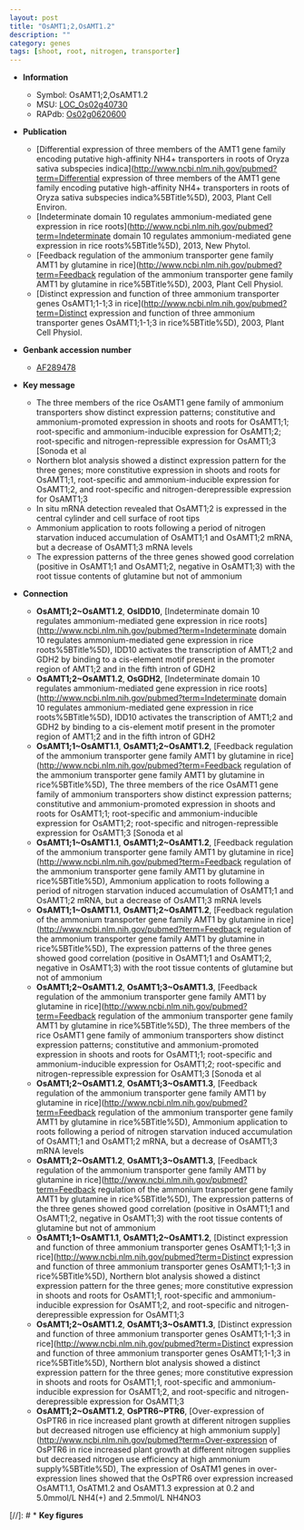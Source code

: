 ```yaml
---
layout: post
title: "OsAMT1;2,OsAMT1.2"
description: ""
category: genes
tags: [shoot, root, nitrogen, transporter]
---
```


* **Information**  
    + Symbol: OsAMT1;2,OsAMT1.2  
    + MSU: [LOC_Os02g40730](http://rice.plantbiology.msu.edu/cgi-bin/ORF_infopage.cgi?orf=LOC_Os02g40730)  
    + RAPdb: [Os02g0620600](http://rapdb.dna.affrc.go.jp/viewer/gbrowse_details/irgsp1?name=Os02g0620600)  

* **Publication**  
    + [Differential expression of three members of the AMT1 gene family encoding putative high-affinity NH4+ transporters in roots of Oryza sativa subspecies indica](http://www.ncbi.nlm.nih.gov/pubmed?term=Differential expression of three members of the AMT1 gene family encoding putative high-affinity NH4+ transporters in roots of Oryza sativa subspecies indica%5BTitle%5D), 2003, Plant Cell Environ.
    + [Indeterminate domain 10 regulates ammonium-mediated gene expression in rice roots](http://www.ncbi.nlm.nih.gov/pubmed?term=Indeterminate domain 10 regulates ammonium-mediated gene expression in rice roots%5BTitle%5D), 2013, New Phytol.
    + [Feedback regulation of the ammonium transporter gene family AMT1 by glutamine in rice](http://www.ncbi.nlm.nih.gov/pubmed?term=Feedback regulation of the ammonium transporter gene family AMT1 by glutamine in rice%5BTitle%5D), 2003, Plant Cell Physiol.
    + [Distinct expression and function of three ammonium transporter genes OsAMT1;1-1;3 in rice](http://www.ncbi.nlm.nih.gov/pubmed?term=Distinct expression and function of three ammonium transporter genes OsAMT1;1-1;3 in rice%5BTitle%5D), 2003, Plant Cell Physiol.

* **Genbank accession number**  
    + [AF289478](http://www.ncbi.nlm.nih.gov/nuccore/AF289478)

* **Key message**  
    + The three members of the rice OsAMT1 gene family of ammonium transporters show distinct expression patterns; constitutive and ammonium-promoted expression in shoots and roots for OsAMT1;1; root-specific and ammonium-inducible expression for OsAMT1;2; root-specific and nitrogen-repressible expression for OsAMT1;3 [Sonoda et al
    + Northern blot analysis showed a distinct expression pattern for the three genes; more constitutive expression in shoots and roots for OsAMT1;1, root-specific and ammonium-inducible expression for OsAMT1;2, and root-specific and nitrogen-derepressible expression for OsAMT1;3
    + In situ mRNA detection revealed that OsAMT1;2 is expressed in the central cylinder and cell surface of root tips
    + Ammonium application to roots following a period of nitrogen starvation induced accumulation of OsAMT1;1 and OsAMT1;2 mRNA, but a decrease of OsAMT1;3 mRNA levels
    + The expression patterns of the three genes showed good correlation (positive in OsAMT1;1 and OsAMT1;2, negative in OsAMT1;3) with the root tissue contents of glutamine but not of ammonium

* **Connection**  
    + __OsAMT1;2~OsAMT1.2__, __OsIDD10__, [Indeterminate domain 10 regulates ammonium-mediated gene expression in rice roots](http://www.ncbi.nlm.nih.gov/pubmed?term=Indeterminate domain 10 regulates ammonium-mediated gene expression in rice roots%5BTitle%5D), IDD10 activates the transcription of AMT1;2 and GDH2 by binding to a cis-element motif present in the promoter region of AMT1;2 and in the fifth intron of GDH2
    + __OsAMT1;2~OsAMT1.2__, __OsGDH2__, [Indeterminate domain 10 regulates ammonium-mediated gene expression in rice roots](http://www.ncbi.nlm.nih.gov/pubmed?term=Indeterminate domain 10 regulates ammonium-mediated gene expression in rice roots%5BTitle%5D), IDD10 activates the transcription of AMT1;2 and GDH2 by binding to a cis-element motif present in the promoter region of AMT1;2 and in the fifth intron of GDH2
    + __OsAMT1;1~OsAMT1.1__, __OsAMT1;2~OsAMT1.2__, [Feedback regulation of the ammonium transporter gene family AMT1 by glutamine in rice](http://www.ncbi.nlm.nih.gov/pubmed?term=Feedback regulation of the ammonium transporter gene family AMT1 by glutamine in rice%5BTitle%5D), The three members of the rice OsAMT1 gene family of ammonium transporters show distinct expression patterns; constitutive and ammonium-promoted expression in shoots and roots for OsAMT1;1; root-specific and ammonium-inducible expression for OsAMT1;2; root-specific and nitrogen-repressible expression for OsAMT1;3 [Sonoda et al
    + __OsAMT1;1~OsAMT1.1__, __OsAMT1;2~OsAMT1.2__, [Feedback regulation of the ammonium transporter gene family AMT1 by glutamine in rice](http://www.ncbi.nlm.nih.gov/pubmed?term=Feedback regulation of the ammonium transporter gene family AMT1 by glutamine in rice%5BTitle%5D), Ammonium application to roots following a period of nitrogen starvation induced accumulation of OsAMT1;1 and OsAMT1;2 mRNA, but a decrease of OsAMT1;3 mRNA levels
    + __OsAMT1;1~OsAMT1.1__, __OsAMT1;2~OsAMT1.2__, [Feedback regulation of the ammonium transporter gene family AMT1 by glutamine in rice](http://www.ncbi.nlm.nih.gov/pubmed?term=Feedback regulation of the ammonium transporter gene family AMT1 by glutamine in rice%5BTitle%5D), The expression patterns of the three genes showed good correlation (positive in OsAMT1;1 and OsAMT1;2, negative in OsAMT1;3) with the root tissue contents of glutamine but not of ammonium
    + __OsAMT1;2~OsAMT1.2__, __OsAMT1;3~OsAMT1.3__, [Feedback regulation of the ammonium transporter gene family AMT1 by glutamine in rice](http://www.ncbi.nlm.nih.gov/pubmed?term=Feedback regulation of the ammonium transporter gene family AMT1 by glutamine in rice%5BTitle%5D), The three members of the rice OsAMT1 gene family of ammonium transporters show distinct expression patterns; constitutive and ammonium-promoted expression in shoots and roots for OsAMT1;1; root-specific and ammonium-inducible expression for OsAMT1;2; root-specific and nitrogen-repressible expression for OsAMT1;3 [Sonoda et al
    + __OsAMT1;2~OsAMT1.2__, __OsAMT1;3~OsAMT1.3__, [Feedback regulation of the ammonium transporter gene family AMT1 by glutamine in rice](http://www.ncbi.nlm.nih.gov/pubmed?term=Feedback regulation of the ammonium transporter gene family AMT1 by glutamine in rice%5BTitle%5D), Ammonium application to roots following a period of nitrogen starvation induced accumulation of OsAMT1;1 and OsAMT1;2 mRNA, but a decrease of OsAMT1;3 mRNA levels
    + __OsAMT1;2~OsAMT1.2__, __OsAMT1;3~OsAMT1.3__, [Feedback regulation of the ammonium transporter gene family AMT1 by glutamine in rice](http://www.ncbi.nlm.nih.gov/pubmed?term=Feedback regulation of the ammonium transporter gene family AMT1 by glutamine in rice%5BTitle%5D), The expression patterns of the three genes showed good correlation (positive in OsAMT1;1 and OsAMT1;2, negative in OsAMT1;3) with the root tissue contents of glutamine but not of ammonium
    + __OsAMT1;1~OsAMT1.1__, __OsAMT1;2~OsAMT1.2__, [Distinct expression and function of three ammonium transporter genes OsAMT1;1-1;3 in rice](http://www.ncbi.nlm.nih.gov/pubmed?term=Distinct expression and function of three ammonium transporter genes OsAMT1;1-1;3 in rice%5BTitle%5D), Northern blot analysis showed a distinct expression pattern for the three genes; more constitutive expression in shoots and roots for OsAMT1;1, root-specific and ammonium-inducible expression for OsAMT1;2, and root-specific and nitrogen-derepressible expression for OsAMT1;3
    + __OsAMT1;2~OsAMT1.2__, __OsAMT1;3~OsAMT1.3__, [Distinct expression and function of three ammonium transporter genes OsAMT1;1-1;3 in rice](http://www.ncbi.nlm.nih.gov/pubmed?term=Distinct expression and function of three ammonium transporter genes OsAMT1;1-1;3 in rice%5BTitle%5D), Northern blot analysis showed a distinct expression pattern for the three genes; more constitutive expression in shoots and roots for OsAMT1;1, root-specific and ammonium-inducible expression for OsAMT1;2, and root-specific and nitrogen-derepressible expression for OsAMT1;3
    + __OsAMT1;2~OsAMT1.2__, __OsPTR6~PTR6__, [Over-expression of OsPTR6 in rice increased plant growth at different nitrogen supplies but decreased nitrogen use efficiency at high ammonium supply](http://www.ncbi.nlm.nih.gov/pubmed?term=Over-expression of OsPTR6 in rice increased plant growth at different nitrogen supplies but decreased nitrogen use efficiency at high ammonium supply%5BTitle%5D), The expression of OsATM1 genes in over-expression lines showed that the OsPTR6 over expression increased OsAMT1.1, OsATM1.2 and OsAMT1.3 expression at 0.2 and 5.0mmol/L NH4(+) and 2.5mmol/L NH4NO3

[//]: # * **Key figures**  


